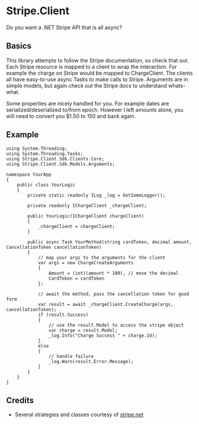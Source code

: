 # Stripe.Client

Do you want a .NET Stripe API that is all async?

## Basics

This library attempts to follow the Stripe documentation, so check that out. Each Stripe resource is mapped to a client to wrap the interaction. For example the charge on Stripe would be mapped to ChargeClient. The clients all have easy-to-use async Tasks to make calls to Stripe. Arguments are in simple models, but again check out the Stripe docs to understand whats-what. 

Some properties are nicely handled for you. For example dates are serialized/deserialized to/from epoch. However I left amounts alone, you will need to convert you $1.50 to 150 and back again. 

## Example

    using System.Threading;
    using System.Threading.Tasks;
    using Stripe.Client.Sdk.Clients.Core;
    using Stripe.Client.Sdk.Models.Arguments;
    
    namespace YourApp
    {
        public class YourLogic
        {
            private static readonly ILog _log = GetSomeLogger();
    
            private readonly IChargeClient _chargeClient;
    
            public YourLogic(IChargeClient chargeClient)
            {
                _chargeClient = chargeClient;
            }
    
            public async Task YourMethod(string cardToken, decimal amount, CancellationToken cancellationToken)
            {
                // map your args to the arguments for the client
                var args = new ChargeCreateArguments
                {
                    Amount = (int)(amount * 100), // move the decimal
                    CardToken = cardToken
                };
    
                // await the method, pass the cancellation token for good form
                var result = await _chargeClient.CreateCharge(args, cancellationToken);
                if (result.Success)
                {
                    // use the result.Model to access the stripe object
                    var charge = result.Model;
                    _log.Info("Charge Success " + charge.Id);
                }
                else
                {
                    // handle failure
                    _log.Warn(result.Error.Message);
                }
            }
        }
    }

## Credits

- Several strategies and classes courtesy of [stripe.net](https://github.com/jaymedavis/stripe.net)
